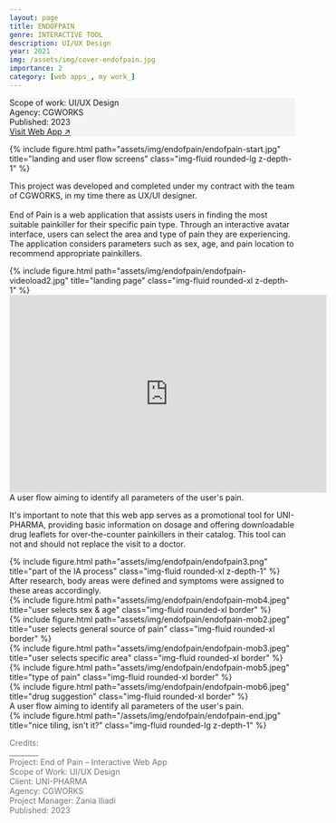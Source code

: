 ```yaml
---
layout: page
title: ENDOFPAIN
genre: INTERACTIVE TOOL
description: UI/UX Design
year: 2021
img: /assets/img/cover-endofpain.jpg
importance: 2
category: [web apps_, my work_]
---
```


<div class="px-3 pt-3 pb-1 mb-3 rounded" style="background-color: rgba(43, 86, 127, .05);">
    <p>
    Scope of work: UI/UX Design<br>
    Agency: CGWORKS<br>
    Published: 2023<br>
    <a href="https://www.endofpain.gr/el/">Visit Web App ↗</a>
    </p>
 </div>

 <div class="row">
    <div class="col-sm">
        {% include figure.html path="assets/img/endofpain/endofpain-start.jpg" title="landing and user flow screens" class="img-fluid rounded-lg z-depth-1" %}
    </div>
</div>

<div class="row text-md-center justify-content-center">
    <div class="col-lg-8">
        <p>This project was developed and completed under my contract with the team of CGWORKS, in my time there as UX/UI designer. <br><br>
        End of Pain is a web application that assists users in finding the most suitable painkiller for their specific pain type. Through an interactive avatar interface, users can select the area and type of pain they are experiencing. The application considers parameters such as sex, age, and pain location to recommend appropriate painkillers. </p>        
    </div>    
</div>

<div class="videoWrapper">
  <!-- CSS tricks fluid-width-video -->
  {% include figure.html path="assets/img/endofpain/endofpain-videoload2.jpg" title="landing page" class="img-fluid rounded-xl z-depth-1" %}
  <iframe width="560" height="349" loading="lazy" src="https://player.vimeo.com/video/797253744?background=1" rel="noopener noreferrer" frameborder="0" allowfullscreen>
  </iframe>
</div>
<div class="caption">
    A user flow aiming to identify all parameters of the user's pain.
</div>

<div class="row text-md-center justify-content-center">
    <div class="col-lg-8">
        <p>It's important to note that this web app serves as a promotional tool for UNI-PHARMA, providing basic information on dosage and offering downloadable drug leaflets for over-the-counter painkillers in their catalog. This tool can not and should not replace the visit to a doctor.</p>        
    </div>    
</div>

 <div class="row mt-3">
    <div class="col-sm">
        {% include figure.html path="assets/img/endofpain/endofpain3.png" title="part of the IA process" class="img-fluid rounded-xl z-depth-1" %}
    </div>
</div>
<div class="caption">
    After research, body areas were defined and symptoms were assigned to these areas accordingly.
</div>

<div class="row justify-content-center mt-4">
    <div class="col-6 col-sm mt-3 mt-md-0">
        {% include figure.html path="assets/img/endofpain/endofpain-mob4.jpeg" title="user selects sex & age" class="img-fluid rounded-xl border" %}
    </div>
    <div class="col-6 col-sm mt-3 mt-md-0">
        {% include figure.html path="assets/img/endofpain/endofpain-mob2.jpeg" title="user selects general source of pain" class="img-fluid rounded-xl border" %}
    </div>
    <div class="col-6 col-sm mt-3 mt-md-0">
        {% include figure.html path="assets/img/endofpain/endofpain-mob3.jpeg" title="user selects specific area" class="img-fluid rounded-xl border" %}
    </div>
    <div class="col-6 col-sm mt-3 mt-md-0">
        {% include figure.html path="assets/img/endofpain/endofpain-mob5.jpeg" title="type of pain" class="img-fluid rounded-xl border" %}
    </div>
    <div class="col-6 col-sm mt-3 mt-md-0">
        {% include figure.html path="assets/img/endofpain/endofpain-mob6.jpeg" title="drug suggestion" class="img-fluid rounded-xl border" %}
    </div>
</div>
<div class="caption">
    A user flow aiming to identify all parameters of the user's pain.
</div>

<div class="row">
    <div class="col-sm mt-3 mt-md-0">
        {% include figure.html path="/assets/img/endofpain/endofpain-end.jpg" title="nice tiling, isn't it?" class="img-fluid rounded-lg z-depth-1" %}
    </div>
</div>

<div class="text-center">
    <p style="color: #737373; font-weight: 400;">Credits:<br>
    ________<br>
    Project: End of Pain – Interactive Web App<br>
    Scope of Work: UI/UX Design<br>
    Client: UNI-PHARMA<br>
    Agency: CGWORKS<br>
    Project Manager: Zania Iliadi<br>    
    Published: 2023</p> 
</div>